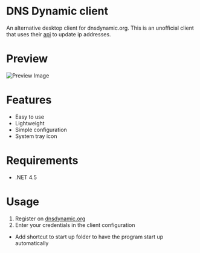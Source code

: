 # DNS Dynamic client

 An alternative desktop client for dnsdynamic.org. This is an unofficial client that uses their      [api](https://www.dnsdynamic.org/api.php) to update ip addresses.
  
# Preview
![Preview Image](http://i.imgur.com/NuIWz7G.png)

# Features
 - Easy to use
 - Lightweight
 - Simple configuration
 - System tray icon
 
# Requirements
 - .NET 4.5

# Usage
 1. Register on [dnsdynamic.org](https://www.dnsdynamic.org/)
 2. Enter your credentials in the client configuration
 - Add shortcut to start up folder to have the program start up automatically